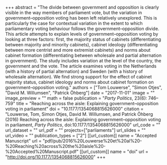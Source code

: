 +++
abstract = "The divide between government and opposition is clearly visible in the way members of parliament vote, but the variation in government–opposition voting has been left relatively unexplored. This is particularly the case for contextual variation in the extent to which parliamentary voting behaviour follows the government–opposition divide. This article attempts to explain levels of government–opposition voting by looking at three factors: first, the majority status of cabinets (differentiating between majority and minority cabinets), cabinet ideology (differentiating between more centrist and more extremist cabinets) and norms about cabinet formation (differentiating between wholesale and partial alternation in government). The study includes variation at the level of the country, the government and the vote. The article examines voting in the Netherlands (with a history of partial alternation) and Sweden (with a history of wholesale alternation). We find strong support for the effect of cabinet majority status, cabinet ideology and norms about cabinet formation on government–opposition voting."
authors = ["Tom Louwerse", "Simon Otjes", "David M. Willumsen", "Patrick Öhberg"]
date = "2017-11-01"
image = ""
image_preview = ""
math = false
publication = "*Party Politics*, 23(6): 746–759"
title = "Reaching across the aisle: Explaining government–opposition voting in parliament"
doi = "10.1177/1354068815626000"
citation = "Louwerse, Tom, Simon Otjes, David M. Willumsen, and Patrick Öhberg (2016) Reaching across the aisle: Explaining government–opposition voting in parliament, *Party Politics*, doi:10.1177/1354068815626000"
url_code = ""
url_dataset = ""
url_pdf = ""
projects=["parliaments"]
url_slides = ""
url_video = ""
publication_types = ["2"]
[[url_custom]]
  name = "Accepted Manuscript"
  url = "pdf/pub/2016%20Louwerse%20et%20al%20-%20Reaching%20across%20the%20aisle%20-%20Accepted%20Manuscript.pdf"
[[url_custom]]
  name = "doi"
  url = "http://doi.org/10.1177/1354068815626000"
+++
